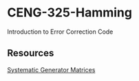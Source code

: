 # CENG-325-Hamming
Introduction to Error Correction Code

## Resources
[Systematic Generator Matrices](http://web.stanford.edu/class/ee387/handouts/notes09.pdf)









